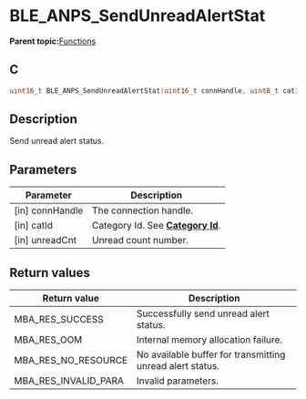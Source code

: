 # BLE\_ANPS\_SendUnreadAlertStat

**Parent topic:**[Functions](GUID-0B73836C-FCF1-4B96-8146-4F244D80B603.md)

## C

```c
uint16_t BLE_ANPS_SendUnreadAlertStat(uint16_t connHandle, uint8_t catId, uint8_t unreadCnt);
```

## Description

Send unread alert status.

## Parameters

|Parameter|Description|
|---------|-----------|
|\[in\] connHandle|The connection handle.|
|\[in\] catId|Category Id. See **[Category Id](GUID-54204554-81F3-47FC-9339-4781687E1F5D.md)**.|
|\[in\] unreadCnt|Unread count number.|

## Return values

|Return value|Description|
|------------|-----------|
|MBA\_RES\_SUCCESS|Successfully send unread alert status.|
|MBA\_RES\_OOM|Internal memory allocation failure.|
|MBA\_RES\_NO\_RESOURCE|No available buffer for transmitting unread alert status.|
|MBA\_RES\_INVALID\_PARA|Invalid parameters.|


